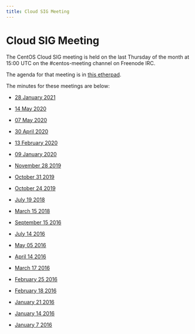 ```yaml
---
title: Cloud SIG Meeting
---
```


# Cloud SIG Meeting

The CentOS Cloud SIG meeting is held on the last Thursday of the month at 15:00 UTC on the 
\#centos-meeting channel on Freenode IRC.

The agenda for that meeting is in [this etherpad](https://etherpad.openstack.org/p/centos-cloud-sig).

The minutes for these meetings are below:

* [28 January 2021](https://www.centos.org/minutes/2021/January/centos-meeting.2021-01-28-15.01.html)

* [14 May 2020](https://www.centos.org/minutes/2020/May/centos-meeting.2020-05-14-15.18.html)
* [07 May 2020](https://www.centos.org/minutes/2020/May/centos-meeting.2020-05-07-14.08.html)
* [30 April 2020](https://www.centos.org/minutes/2020/April/centos-meeting.2020-04-30-14.01.html)
* [13 February 2020](https://www.centos.org/minutes/2020/February/centos-meeting.2020-02-13-15.02.html)
* [09 January 2020](https://www.centos.org/minutes/2020/January/centos-meeting.2020-01-09-15.02.html)

* [November 28 2019](https://www.centos.org/minutes/2019/November/centos-meeting.2019-11-28-15.00.html)
* [October 31 2019](https://www.centos.org/minutes/2019/October/centos-meeting.2019-10-31-15.01.html)
* [October 24 2019](https://www.centos.org/minutes/2019/October/centos-meeting.2019-10-24-15.02.html)

* [July 19 2018](https://www.centos.org/minutes/2018/July/centos-devel.2018-07-19-15.12.html)
* [March 15 2018](https://www.centos.org/minutes/2018/March/centos-devel.2018-03-15-15.05.html)

* [September 15 2016](https://www.centos.org/minutes/2016/september/centos-devel.2016-09-15-15.00.html)
* [July 14 2016](https://www.centos.org/minutes/2016/july/centos-devel.2016-07-14-15.05.html)
* [May 05 2016](https://www.centos.org/minutes/2016/may/centos-devel.2016-05-05-15.03.html)
* [April 14 2016](https://www.centos.org/minutes/2016/april/centos-devel.2016-04-14-15.01.html)
* [March 17 2016](https://www.centos.org/minutes/2016/march/centos-devel.2016-03-17-15.03.html)
* [February 25 2016](https://www.centos.org/minutes/2016/february/centos-devel.2016-02-25-15.11.html)
* [February 18 2016](https://www.centos.org/minutes/2016/february/centos-devel.2016-02-18-15.00.html)
* [January 21 2016](https://www.centos.org/minutes/2016/january/centos-devel.2016-01-21-15.00.html)
* [January 14 2016](https://www.centos.org/minutes/2016/january/centos-devel.2016-01-14-15.00.html)
* [January 7 2016](https://www.centos.org/minutes/2016/january/centos-devel.2016-01-07-15.00.html)
